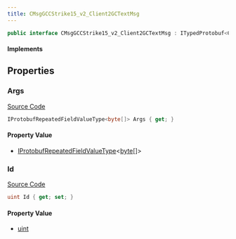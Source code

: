 ```yaml
---
title: CMsgGCCStrike15_v2_Client2GCTextMsg
---
```


```csharp
public interface CMsgGCCStrike15_v2_Client2GCTextMsg : ITypedProtobuf<CMsgGCCStrike15_v2_Client2GCTextMsg>, INativeHandle
```

#### Implements

## Properties

### Args

[Source Code](https://github.com/swiftly-solution/swiftlys2/blob/main/managed/src/SwiftlyS2.Generated/Protobufs/Interfaces/CMsgGCCStrike15_v2_Client2GCTextMsg.cs#L16)

```csharp
IProtobufRepeatedFieldValueType<byte[]> Args { get; }
```

#### Property Value

- [IProtobufRepeatedFieldValueType](/docs/api/shared/netmessages/iprotobufrepeatedfieldvaluetype-1)<[byte](https://learn.microsoft.com/dotnet/api/system.byte)[]>

### Id

[Source Code](https://github.com/swiftly-solution/swiftlys2/blob/main/managed/src/SwiftlyS2.Generated/Protobufs/Interfaces/CMsgGCCStrike15_v2_Client2GCTextMsg.cs#L13)

```csharp
uint Id { get; set; }
```

#### Property Value

- [uint](https://learn.microsoft.com/dotnet/api/system.uint32)

